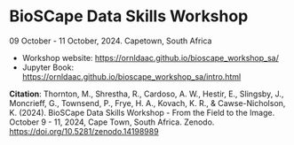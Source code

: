 # BioSCape Data Skills Workshop
09 October - 11 October, 2024.  Capetown, South Africa

- Workshop website: https://ornldaac.github.io/bioscape_workshop_sa/
- Jupyter Book: https://ornldaac.github.io/bioscape_workshop_sa/intro.html

**Citation**: Thornton, M., Shrestha, R., Cardoso, A. W., Hestir, E., Slingsby, J., Moncrieff, G., Townsend, P., Frye, H. A., Kovach, K. R., & Cawse-Nicholson, K. (2024). BioSCape Data Skills Workshop - From the Field to the Image. October 9 - 11, 2024, Cape Town, South Africa. Zenodo. https://doi.org/10.5281/zenodo.14198989

